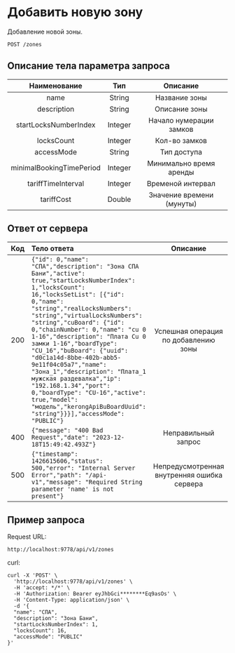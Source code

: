 # Добавить новую зону
Добавление новой зоны.
```
POST /zones
```
## Описание тела параметра запроса
|       Наименование       |   Тип   |         Описание          |
|:------------------------:|:-------:|:-------------------------:|
|           name           | String  |       Название зоны       |
|       description        | String  |       Описание зоны       |
|  startLocksNumberIndex   | Integer |  Начало нумерации замков  |
|        locksCount        | Integer |       Кол-во замков       |
|        accessMode        | String  |        Тип доступа        |
| minimalBookingTimePeriod | Integer |  Минимально время аренды  |
|    tariffTimeInterval    | Integer |     Временой интервал     |
|       tariffCost         | Double  | Значение времени (мунуты) |




## Ответ от сервера
| Код | Тело ответа                                                                                                                                                        |                  Описание                   |
|:---:|:-------------------------------------------------------------------------------------------------------------------------------------------------------------------|:-------------------------------------------:|
| 200 | ```{"id": 0,"name": "СПА","description": "Зона СПА Бани","active": true,"startLocksNumberIndex": 1,"locksCount": 16,"locksSetList": [{"id": 0,"name": "string","realLocksNumbers": "string","virtualLocksNumbers": "string","cuBoard": {"id": 0,"chainNumber": 0,"name": "cu 0 1-16","description": "Плата Cu 0 замки 1-16","boardType": "CU_16","buBoard": {"uuid": "d0c1a14d-8bbe-402b-abb5-9e11f04c05a7","name": "Зона_1","description": "Плата_1 мужская раздевалка","ip": "192.168.1.34","port": 0,"boardType": "CU-16","active": true,"model": "модель","kerongApiBuBoardUuid": "string"}}}],"accessMode": "PUBLIC"}```    |    Успешная операция по добавлению зоны     |
| 400 | ```{"message": "400 Bad Request","date": "2023-12-18T15:49:42.493Z"}```                                                                                            |             Неправильный запрос             |
| 500 | ```{"timestamp": 1426615606,"status": 500,"error": "Internal Server Error","path": "/api-v1","message": "Required String parameter 'name' is not present"}```      | Непредусмотренная внутренняя ошибка сервера |
## Пример запроса
Request URL:
```
http://localhost:9778/api/v1/zones
```
curl:
```
curl -X 'POST' \
  'http://localhost:9778/api/v1/zones' \
  -H 'accept: */*' \
  -H 'Authorization: Bearer eyJhbGci********Eq9asOs' \
  -H 'Content-Type: application/json' \
  -d '{
  "name": "СПА",
  "description": "Зона Бани",
  "startLocksNumberIndex": 1,
  "locksCount": 16,
  "accessMode": "PUBLIC"
}'
```